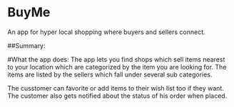 # BuyMe
An app for hyper local shopping where buyers and sellers connect.

##Summary:

#What the app does: 
The app lets you find shops which sell items nearest to your location which are categorized by the item you are looking for.
The items are listed by the sellers which fall under several sub categories. 

The cusstomer can favorite or add items to their wish list too if they want. 
The customer also gets notified about the status of his order when placed.
